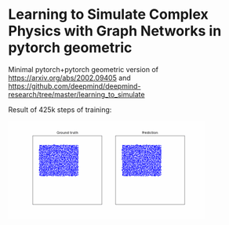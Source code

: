 # Learning to Simulate Complex Physics with Graph Networks in pytorch geometric
Minimal pytorch+pytorch geometric version of https://arxiv.org/abs/2002.09405 and https://github.com/deepmind/deepmind-research/tree/master/learning_to_simulate

Result of 425k steps of training:

![Alt Text](trained_result.gif)

